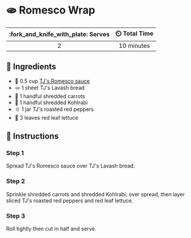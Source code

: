 # :flatbread: Romesco Wrap

| :fork_and_knife_with_plate: Serves | :timer_clock: Total Time |
|:----------------------------------:|:-----------------------: |
| 2 | 10 minutes |

## :salt: Ingredients

- :tomato: 0.5 cup [TJ's Romesco sauce][1]
- :flatbread: 1 sheet TJ's Lavash bread
- :carrot: 1 handful shredded carrots
- :leafy_green: 1 handful shredded Kohlrabi
- :bell_pepper: 1 jar TJ's roasted red peppers
- :leafy_green: 3 leaves red leaf lettuce

## :pencil: Instructions

### Step 1

Spread TJ's Romesco sauce over TJ's Lavash bread.

### Step 2

Sprinkle shredded carrots and shredded Kohlrabi; over spread, then layer sliced TJ's roasted red peppers and red leaf
lettuce.

### Step 3

Roll tightly then cut in half and serve.

[1]: <../mexican/roasted-cauliflower-tacos-with-chipotle-romesco.md#sauce>
